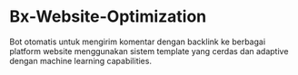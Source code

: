 # Bx-Website-Optimization
Bot otomatis untuk mengirim komentar dengan backlink ke berbagai platform website menggunakan sistem template yang cerdas dan adaptive dengan machine learning capabilities.
